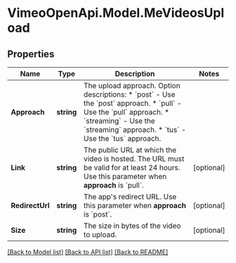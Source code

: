 # VimeoOpenApi.Model.MeVideosUpload
## Properties

Name | Type | Description | Notes
------------ | ------------- | ------------- | -------------
**Approach** | **string** | The upload approach.  Option descriptions:  * &#x60;post&#x60; - Use the &#x60;post&#x60; approach.  * &#x60;pull&#x60; - Use the &#x60;pull&#x60; approach.  * &#x60;streaming&#x60; - Use the &#x60;streaming&#x60; approach.  * &#x60;tus&#x60; - Use the &#x60;tus&#x60; approach.  | 
**Link** | **string** | The public URL at which the video is hosted. The URL must be valid for at least 24 hours. Use this parameter when **approach** is &#x60;pull&#x60;. | [optional] 
**RedirectUrl** | **string** | The app&#39;s redirect URL. Use this parameter when **approach** is &#x60;post&#x60;. | [optional] 
**Size** | **string** | The size in bytes of the video to upload. | [optional] 

[[Back to Model list]](../README.md#documentation-for-models) [[Back to API list]](../README.md#documentation-for-api-endpoints) [[Back to README]](../README.md)

